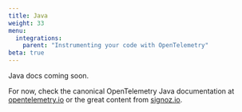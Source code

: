 ```yaml
---
title: Java
weight: 33
menu:
  integrations:
    parent: "Instrumenting your code with OpenTelemetry"
beta: true
---
```

 
Java docs coming soon.

For now, check the canonical OpenTelemetry Java documentation at [opentelemetry.io](https://opentelemetry.io/docs/languages/java/)
or the great content from [signoz.io](https://signoz.io/docs/instrumentation/java/).
